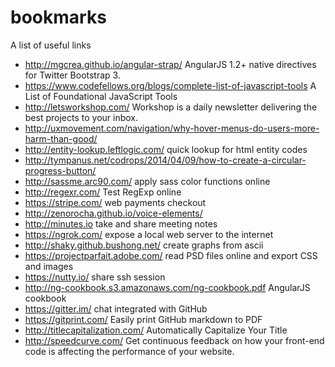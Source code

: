 bookmarks
=========

A list of useful links

* http://mgcrea.github.io/angular-strap/ AngularJS 1.2+ native directives for Twitter Bootstrap 3.
* https://www.codefellows.org/blogs/complete-list-of-javascript-tools A List of Foundational JavaScript Tools
* http://letsworkshop.com/ Workshop is a daily newsletter delivering the best projects to your inbox.
* http://uxmovement.com/navigation/why-hover-menus-do-users-more-harm-than-good/
* http://entity-lookup.leftlogic.com/ quick lookup for html entity codes
* http://tympanus.net/codrops/2014/04/09/how-to-create-a-circular-progress-button/
* http://sassme.arc90.com/ apply sass color functions online
* http://regexr.com/ Test RegExp online
* https://stripe.com/ web payments checkout
* http://zenorocha.github.io/voice-elements/
* http://minutes.io take and share meeting notes
* https://ngrok.com/ expose a local web server to the internet
* http://shaky.github.bushong.net/ create graphs from ascii
* https://projectparfait.adobe.com/ read PSD files online and export CSS and images
* https://nutty.io/ share ssh session
* http://ng-cookbook.s3.amazonaws.com/ng-cookbook.pdf AngularJS cookbook
* https://gitter.im/ chat integrated with GitHub
* https://gitprint.com/ Easily print GitHub markdown to PDF
* http://titlecapitalization.com/ Automatically Capitalize Your Title
* http://speedcurve.com/ Get continuous feedback on how your front-end code is affecting the performance of your website.
